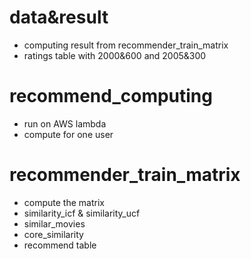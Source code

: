 # data&result
- computing result from recommender_train_matrix
- ratings table with 2000&600 and 2005&300

# recommend_computing
- run on AWS lambda
- compute for one user

# recommender_train_matrix
- compute the matrix
- similarity_icf & similarity_ucf
- similar_movies
- core_similarity
- recommend table
